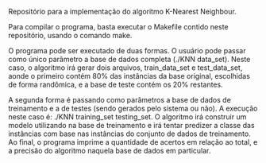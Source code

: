 Repositório para a implementação do algoritmo K-Nearest Neighbour.

Para compilar o programa, basta executar o Makefile contido neste repositório, usando o comando make.

O programa pode ser executado de duas formas. O usuário pode passar como único parâmetro a base de dados completa (./KNN data_set). Neste caso, o algoritmo irá gerar dois arquivos, train_data_set e test_data_set, aonde o primeiro contém 80% das instâncias da base original, escolhidas de forma randômica, e a base de teste contém os 20% restantes.

A segunda forma é passando como parâmetros a base de dados de treinamento e a de testes (sendo gerados pelo sistema ou não). A execução neste caso é: ./KNN training_set testing_set. O algoritmo irá construir um modelo utilizando na base de treinamento e irá tentar predizer a classe das instâncias com base nas instâncias do conjunto de dados de treinamento. Ao final, o programa imprime a quantidade de acertos em relação ao total, e a precisão do algoritmo naquela base de dados em particular.